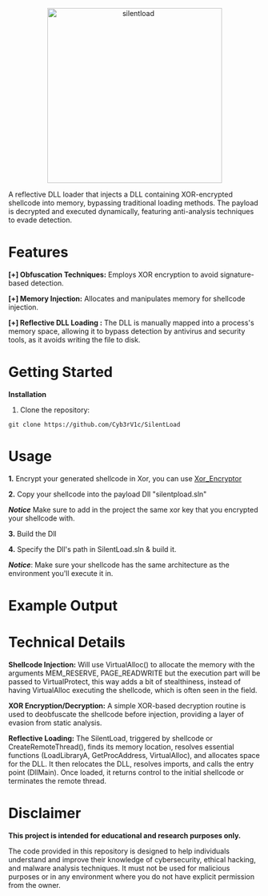 
<p align="center"> <img width="349" alt="silentload" src="https://github.com/user-attachments/assets/f028dfb7-bc60-4a2b-aa44-86b0671a2732"> </p>

A reflective DLL loader that injects a DLL containing XOR-encrypted shellcode into memory, bypassing traditional loading methods. 
The payload is decrypted and executed dynamically, featuring anti-analysis techniques to evade detection.




# Features

**[+] Obfuscation Techniques:** Employs XOR encryption to avoid signature-based detection.

**[+] Memory Injection:** Allocates and manipulates memory for shellcode injection.

**[+] Reflective DLL Loading :** The DLL is manually mapped into a process's memory space, allowing it to bypass detection by antivirus and security tools, as it avoids writing the file to disk.




# Getting Started

**Installation**


1. Clone the repository:
```
git clone https://github.com/Cyb3rV1c/SilentLoad
```


# Usage

**1.** Encrypt your generated shellcode in Xor, you can use [Xor_Encryptor ](https://github.com/Cyb3rV1c/Phantom/tree/main/Xor_Encryptor)

**2.** Copy your shellcode into the payload Dll "silentpload.sln"
   
***Notice*** Make sure to add in the project the same xor key that you encrypted your shellcode with.

**3.** Build the Dll

**4.** Specify the Dll's path in SilentLoad.sln & build it. 



***Notice***: Make sure your shellcode has the same architecture as the environment you'll execute it in.

# Example Output





# Technical Details


**Shellcode Injection:**
Will use VirtualAlloc() to allocate the memory with the arguments MEM_RESERVE, PAGE_READWRITE but the execution part will be passed to VirtualProtect, this way adds a bit of stealthiness,
instead of having VirtualAlloc executing the shellcode, which is often seen in the field.

**XOR Encryption/Decryption:**
A simple XOR-based decryption routine is used to deobfuscate the shellcode before injection, providing a layer of evasion from static analysis.

**Reflective Loading:** The SilentLoad, triggered by shellcode or CreateRemoteThread(), finds its memory location, resolves essential functions (LoadLibraryA, GetProcAddress, VirtualAlloc), and allocates space for the DLL. 
It then relocates the DLL, resolves imports, and calls the entry point (DllMain). Once loaded, it returns control to the initial shellcode or terminates the remote thread.







# Disclaimer
**This project is intended for educational and research purposes only.**

The code provided in this repository is designed to help individuals understand and improve their knowledge of cybersecurity, ethical hacking, and malware analysis techniques. 
It must not be used for malicious purposes or in any environment where you do not have explicit permission from the owner.
